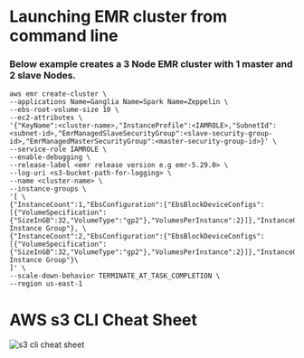 # Launching EMR cluster from command line
### Below example creates a 3 Node EMR cluster with 1 master and 2 slave Nodes. 

    aws emr create-cluster \
    --applications Name=Ganglia Name=Spark Name=Zeppelin \
    --ebs-root-volume-size 10 \
    --ec2-attributes \ 
    '{"KeyName":<cluster-name>,"InstanceProfile":<IAMROLE>,"SubnetId":<subnet-id>,"EmrManagedSlaveSecurityGroup":<slave-security-group-id>,"EmrManagedMasterSecurityGroup":<master-security-group-id>}' \
    --service-role IAMROLE \
    --enable-debugging \ 
    --release-label <emr release version e.g emr-5.29.0> \ 
    --log-uri <s3-bucket-path-for-logging> \ 
    --name <cluster-name> \ 
    --instance-groups \
    '[ \ 
    {"InstanceCount":1,"EbsConfiguration":{"EbsBlockDeviceConfigs":[{"VolumeSpecification":{"SizeInGB":32,"VolumeType":"gp2"},"VolumesPerInstance":2}]},"InstanceGroupType":"MASTER","InstanceType":"m5.xlarge","Name":"Master Instance Group"}, \
    {"InstanceCount":2,"EbsConfiguration":{"EbsBlockDeviceConfigs":[{"VolumeSpecification":{"SizeInGB":32,"VolumeType":"gp2"},"VolumesPerInstance":2}]},"InstanceGroupType":"CORE","InstanceType":"m5.xlarge","Name":"Core Instance Group"}\ 
    ]' \ 
    --scale-down-behavior TERMINATE_AT_TASK_COMPLETION \ 
    --region us-east-1


# AWS s3 CLI Cheat Sheet
![s3 cli cheat sheet](https://github.com/san089/Data_Engineering_Projects/blob/master/AWS_Services/aws-s3-cheat-sheet.png)
